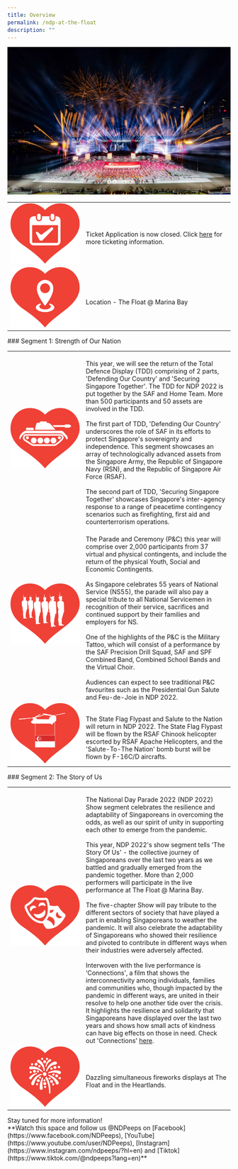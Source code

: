 ```yaml
---
title: Overview
permalink: /ndp-at-the-float
description: ""
---
```

![](/images/NDP22%20Website%2024May2022.jpg)
<style>
   @media all and (max-width: 768px) {
   tr > td:first-child {
   width: 25% !important;
   }
   tr > td:first-child img {
   margin-top: 30px !important;
   }
   }
</style>
<table>
   <tbody>
      <tr>
         <td style="width: 156px"><img src="/images/NDP @ The Float Images 20May2022 2pm2.jpg" alt="Image"></td>
         <td><br>Ticket Application is now closed. Click <a href="/ticketing/">here</a> for more ticketing information.
         </td>
      </tr>
      <tr>
         <td style="width: 156px"><img src="/images/NDP @ The Float Images 20May2022 2pm3.jpg" alt="Image"></td>
         <td><br>Location - The Float @ Marina Bay</td>
      </tr>
   </tbody>
</table>
### Segment 1: Strength of Our Nation
<table>
   <tbody>
      <tr>
         <td style="width: 156px"><img src="/images/NDP @ The Float Images 20May2022 2pm4.jpg" alt="Image"></td>
         <td><br>This year, we will see the return of the Total Defence Display (TDD) comprising of 2 parts, 'Defending Our Country' and 'Securing Singapore Together'. The TDD for NDP 2022 is put together by the SAF and Home Team. More than 500 participants and 50 assets are involved in the TDD.<br><br>The first part of TDD, 'Defending Our Country' underscores the role of SAF in its efforts to protect Singapore's sovereignty and independence. This segment showcases an array of technologically advanced assets from the Singapore Army, the Republic of Singapore Navy (RSN), and the Republic of Singapore Air Force (RSAF).<br><br>The second part of TDD, 'Securing Singapore Together' showcases Singapore's inter-agency response to a range of peacetime contingency scenarios such as firefighting, first aid and counterterrorism operations.</td>
      </tr>
      <tr>
         <td style="width: 156px"><img src="/images/NDP @ The Float Images 20May2022 2pm6.jpg" alt="Image"></td>
         <td><br>The Parade and Ceremony (P&C) this year will comprise over 2,000 participants from 37 virtual and physical contingents, and include the return of the physical Youth, Social and Economic Contingents.<br><br>As Singapore celebrates 55 years of National Service (NS55), the parade will also pay a special tribute to all National Servicemen in recognition of their service, sacrifices and continued support by their families and employers for NS.<br><br>One of the highlights of the P&C is the Military Tattoo, which will consist of a performance by the SAF Precision Drill Squad, SAF and SPF Combined Band, Combined School Bands and the Virtual Choir.<br><br>Audiences can expect to see traditional P&C favourites such as the Presidential Gun Salute and Feu-de-Joie in NDP 2022.</td>
      </tr>
		       <tr>
         <td style="width: 156px"><img src="/images/NDP @ The Float Images 20May2022 2pm7.jpg" alt="Image"></td>
         <td><br>The State Flag Flypast and Salute to the Nation will return in NDP 2022. The State Flag Flypast will be flown by the RSAF Chinook helicopter escorted by RSAF Apache Helicopters, and the 'Salute-To-The Nation' bomb burst will be flown by F-16C/D aircrafts.</td>
      </tr>
   </tbody>
</table>
### Segment 2: The Story of Us
<table>
   <tbody>
      <tr>
         <td style="width: 156px"><img src="/images/NDP @ The Float Images 20May2022 2pm8.jpg" alt="Image"></td>
         <td><br>The National Day Parade 2022 (NDP 2022) Show segment celebrates the resilience and adaptability of Singaporeans in overcoming the odds, as well as our spirit of unity in supporting each other to emerge from the pandemic.
<br><br>
This year, NDP 2022's show segment tells 'The Story Of Us' - the collective journey of Singaporeans over the last two years as we battled and gradually emerged from the pandemic together. More than 2,000 performers will participate in the live performance at The Float @ Marina Bay.
<br><br>
The five-chapter Show will pay tribute to the different sectors of society that have played a part in enabling Singaporeans to weather the pandemic. It will also celebrate the adaptability of Singaporeans who showed their resilience and pivoted to contribute in different ways when their industries were adversely affected.
<br><br>
Interwoven with the live performance is ‘Connections’, a film that shows the interconnectivity among individuals, families and communities who, though impacted by the pandemic in different ways, are united in their resolve to help one another tide over the crisis. It highlights the resilience and solidarity that Singaporeans have displayed over the last two years and shows how small acts of kindness can have big effects on those in need. Check out 'Connections' <a href="https://www.youtube.com/watch?v=Z4oyNek_JRg" target="_blank">here</a>.
</td>
      </tr>
      <tr>
         <td style="width: 156px"><img src="/images/NDP @ The Float Images 20May2022 2pm9.jpg" alt="Image"></td>
         <td><br> Dazzling simultaneous fireworks displays at The Float and in the Heartlands.</td>
      </tr>
   </tbody>
</table>
Stay tuned for more information!<br>
**Watch this space and follow us @NDPeeps on [Facebook](https://www.facebook.com/NDPeeps), [YouTube](https://www.youtube.com/user/NDPeeps), [Instagram](https://www.instagram.com/ndpeeps/?hl=en) and [Tiktok](https://www.tiktok.com/@ndpeeps?lang=en)**